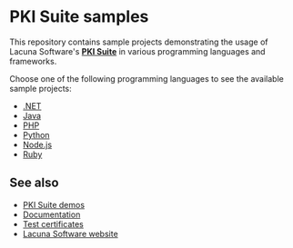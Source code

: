 # PKI Suite samples

This repository contains sample projects demonstrating the usage of Lacuna Software's
**[PKI Suite](https://www.lacunasoftware.com/pki-suite)** in various programming languages and frameworks.

Choose one of the following programming languages to see the available sample projects:

* [.NET](dotnet/)
* [Java](java/)
* [PHP](php/)
* [Python](python/)
* [Node.js](nodejs/)
* [Ruby](ruby/)

## See also

* [PKI Suite demos](https://demos.lacunasoftware.com/)
* [Documentation](https://docs.lacunasoftware.com/)
* [Test certificates](https://docs.lacunasoftware.com/articles/pki-guide/test-certs)
* [Lacuna Software website](https://www.lacunasoftware.com/)
